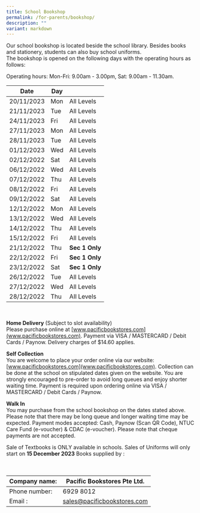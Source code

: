 ```yaml
---
title: School Bookshop
permalink: /for-parents/bookshop/
description: ""
variant: markdown
---
```

Our school bookshop is located beside the school library. Besides books and stationery, students can also buy school uniforms.  
The bookshop is opened on the following days with the operating hours as follows:  

Operating hours:  Mon-Fri: 9.00am - 3.00pm,  Sat: 9.00am - 11.30am.

|Date | Day |  |
| - | - | - |
| 20/11/2023 | Mon | All Levels |
| 21/11/2023 | Tue | All Levels |
| 24/11/2023 | Fri | All Levels |
| 27/11/2023 | Mon | All Levels |
| 28/11/2023 | Tue | All Levels |
| 01/12/2023 | Wed | All Levels |
| 02/12/2022 | Sat | All Levels |
| 06/12/2022 | Wed | All Levels |
| 07/12/2022 | Thu | All Levels |
| 08/12/2022 | Fri | All Levels |
| 09/12/2022 | Sat | All Levels |
| 12/12/2022 | Mon | All Levels |
| 13/12/2022 | Wed | All Levels |
| 14/12/2022 | Thu | All Levels |
| 15/12/2022 | Fri | All Levels |
| 21/12/2022 | Thu | **Sec 1 Only** |
| 22/12/2022 | Fri | **Sec 1 Only** |
| 23/12/2022 | Sat | **Sec 1 Only** |
| 26/12/2022 | Tue | All Levels |
| 27/12/2022 | Wed | All Levels |
| 28/12/2022 | Thu | AIl Levels |

<br>

**Home Delivery** (Subject to slot availability)<br>
Please purchase online at [www.pacificbookstores.com](www.pacificbookstores.com).
Payment via VISA / MASTERCARD / Debit Cards / Paynow. Delivery charges of $14.60 applies.

**Self Collection**<br>
You are welcome to place your order online via our website: [www.pacificbookstores.com](www.pacificbookstores.com). Collection can be done at the school on stipulated dates given on the website.
You are strongly encouraged to pre-order to avoid long queues and enjoy shorter waiting time. Payment is required upon ordering
online via VISA / MASTERCARD / Debit Cards / Paynow.


**Walk In**<br>
You may purchase from the school bookshop on the dates stated above. Please note that there may be long queue and longer
waiting time may be expected.
Payment modes accepted: Cash, Paynow (Scan QR Code), NTUC Care Fund (e-voucher) &amp; CDAC (e-voucher).
Please note that cheque payments are not accepted.

Sale of Textbooks is ONLY available in schools. 
Sales of Uniforms will only start on **15 December 2023**
Books supplied by :  
<br>
<br>

|Company name:  | Pacific Bookstores Pte Ltd.|
| - |-|
|  Phone number: | 6929 8012 |
|  Email : | sales@pacificbookstores.com |